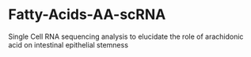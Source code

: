 # Fatty-Acids-AA-scRNA
Single Cell RNA sequencing analysis to elucidate the role of arachidonic acid on intestinal epithelial stemness 
